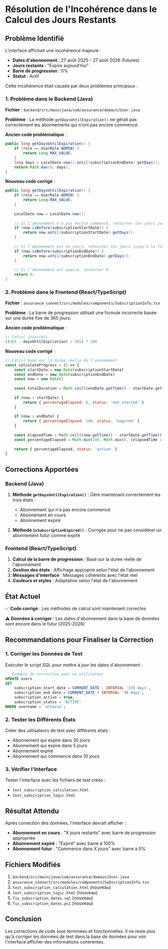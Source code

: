 # Résolution de l'Incohérence dans le Calcul des Jours Restants

## Problème Identifié

L'interface affichait une incohérence majeure :
- **Dates d'abonnement** : 27 août 2025 - 27 août 2026 (futures)
- **Jours restants** : "Expire aujourd'hui" 
- **Barre de progression** : 0%
- **Statut** : Actif

Cette incohérence était causée par deux problèmes principaux :

### 1. Problème dans le Backend (Java)

**Fichier** : `backend/src/main/java/com/assurance/domain/User.java`

**Problème** : La méthode `getDaysUntilExpiration()` ne gérait pas correctement les abonnements qui n'ont pas encore commencé.

**Ancien code problématique** :
```java
public long getDaysUntilExpiration() {
    if (role == UserRole.ADMIN) {
        return Long.MAX_VALUE;
    }
    long days = LocalDate.now().until(subscriptionEndDate).getDays();
    return Math.max(0, days);
}
```

**Nouveau code corrigé** :
```java
public long getDaysUntilExpiration() {
    if (role == UserRole.ADMIN) {
        return Long.MAX_VALUE;
    }
    
    LocalDate now = LocalDate.now();
    
    // Si l'abonnement n'a pas encore commencé, retourner les jours jusqu'au début
    if (now.isBefore(subscriptionStartDate)) {
        return now.until(subscriptionStartDate).getDays();
    }
    
    // Si l'abonnement est en cours, retourner les jours jusqu'à la fin
    if (now.isBefore(subscriptionEndDate)) {
        return now.until(subscriptionEndDate).getDays();
    }
    
    // Si l'abonnement est expiré, retourner 0
    return 0;
}
```

### 2. Problème dans le Frontend (React/TypeScript)

**Fichier** : `assurance_connect/src/modules/components/SubscriptionInfo.tsx`

**Problème** : La barre de progression utilisait une formule incorrecte basée sur une durée fixe de 365 jours.

**Ancien code problématique** :
```javascript
// Calcul incorrect
((365 - daysUntilExpiration) / 365) * 100
```

**Nouveau code corrigé** :
```javascript
// Calcul basé sur la durée réelle de l'abonnement
const calculateProgress = () => {
    const startDate = new Date(subscriptionStartDate)
    const endDate = new Date(subscriptionEndDate)
    const now = new Date()
    
    const totalDuration = Math.ceil((endDate.getTime() - startDate.getTime()) / (1000 * 60 * 60 * 24))
    
    if (now < startDate) {
        return { percentageElapsed: 0, status: 'not_started' }
    }
    
    if (now > endDate) {
        return { percentageElapsed: 100, status: 'expired' }
    }
    
    const elapsedTime = Math.ceil((now.getTime() - startDate.getTime()) / (1000 * 60 * 60 * 24))
    const percentageElapsed = Math.min(100, Math.max(0, (elapsedTime / totalDuration) * 100))
    
    return { percentageElapsed, status: 'active' }
}
```

## Corrections Apportées

### Backend (Java)

1. **Méthode `getDaysUntilExpiration()`** : Gère maintenant correctement les trois états :
   - Abonnement qui n'a pas encore commencé
   - Abonnement en cours
   - Abonnement expiré

2. **Méthode `isSubscriptionExpired()`** : Corrigée pour ne pas considérer un abonnement futur comme expiré

### Frontend (React/TypeScript)

1. **Calcul de la barre de progression** : Basé sur la durée réelle de l'abonnement
2. **Gestion des états** : Affichage approprié selon l'état de l'abonnement
3. **Messages d'interface** : Messages cohérents avec l'état réel
4. **Couleurs et styles** : Adaptation selon l'état de l'abonnement

## État Actuel

✅ **Code corrigé** : Les méthodes de calcul sont maintenant correctes

⚠️ **Données à corriger** : Les dates d'abonnement dans la base de données sont encore dans le futur (2025-2026)

## Recommandations pour Finaliser la Correction

### 1. Corriger les Données de Test

Exécuter le script SQL pour mettre à jour les dates d'abonnement :

```sql
-- Exemple de correction pour un utilisateur
UPDATE users 
SET 
    subscription_start_date = CURRENT_DATE - INTERVAL '335 days',
    subscription_end_date = CURRENT_DATE + INTERVAL '30 days',
    subscription_active = true,
    subscription_status = 'ACTIVE'
WHERE username = 'octavio';
```

### 2. Tester les Différents États

Créer des utilisateurs de test avec différents états :
- Abonnement qui expire dans 30 jours
- Abonnement qui expire dans 5 jours  
- Abonnement expiré
- Abonnement qui commence dans 10 jours

### 3. Vérifier l'Interface

Tester l'interface avec les fichiers de test créés :
- `test_subscription_calculation.html`
- `test_subscription_logic.html`

## Résultat Attendu

Après correction des données, l'interface devrait afficher :

- **Abonnement en cours** : "X jours restants" avec barre de progression appropriée
- **Abonnement expiré** : "Expiré" avec barre à 100%
- **Abonnement futur** : "Commence dans X jours" avec barre à 0%

## Fichiers Modifiés

1. `backend/src/main/java/com/assurance/domain/User.java`
2. `assurance_connect/src/modules/components/SubscriptionInfo.tsx`
3. `test_subscription_calculation.html` (nouveau)
4. `test_subscription_logic.html` (nouveau)
5. `fix_subscription_dates.sql` (nouveau)
6. `fix_subscription_dates.ps1` (nouveau)

## Conclusion

Les corrections de code sont terminées et fonctionnelles. Il ne reste plus qu'à corriger les données de test dans la base de données pour voir l'interface afficher des informations cohérentes.
